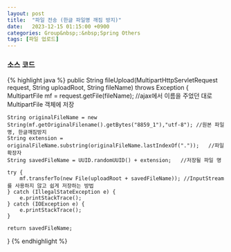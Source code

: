 ```yaml
---
layout: post
title:  "파일 전송 (한글 파일명 깨짐 방지)"
date:   2023-12-15 01:15:00 +0900
categories: Group&nbsp;:&nbsp;Spring Others
tags: [파일 업로드]
---
```


### 소스 코드

{% highlight java %}
public String fileUpload(MultipartHttpServletRequest request, String uploadRoot, String fileName) throws Exception {
    MultipartFile mf = request.getFile(fileName); //ajax에서 이름을 주었던 대로 MultipartFile 객체에 저장
    
    String originalFileName = new String(mf.getOriginalFilename().getBytes("8859_1"),"utf-8"); //원본 파일명, 한글깨짐방지
    String extension = originalFileName.substring(originalFileName.lastIndexOf("."));	//파일 확장자
    String savedFileName = UUID.randomUUID() + extension;   //저장될 파일 명
    
    try {
        mf.transferTo(new File(uploadRoot + savedFileName)); //InputStream를 사용하지 않고 쉽게 저장하는 방법
    } catch (IllegalStateException e) {
        e.printStackTrace();
    } catch (IOException e) {
        e.printStackTrace();
    }
    
    return savedFileName;
}
{% endhighlight %}